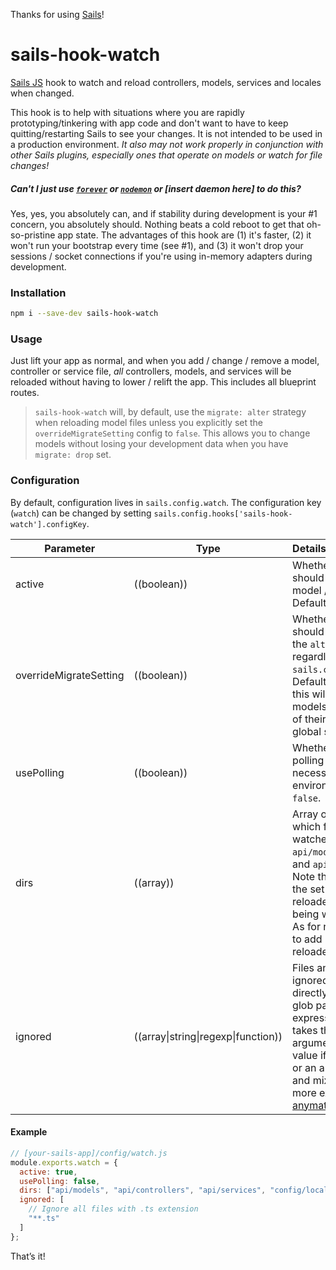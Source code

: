 Thanks for using [Sails](https://github.com/balderdashy/sails)!

# sails-hook-watch

[Sails JS](http://sailsjs.org) hook to watch and reload controllers, models, services and locales when changed.

This hook is to help with situations where you are rapidly prototyping/tinkering with app code and don't want to have to keep quitting/restarting Sails to see your changes. It is not intended to be used in a production environment. _It also may not work properly in conjunction with other Sails plugins, especially ones that operate on models or watch for file changes!_

##### _Can't I just use [`forever`](https://github.com/foreverjs/forever) or [`nodemon`](https://github.com/remy/nodemon) or [insert daemon here] to do this_?

Yes, yes, you absolutely can, and if stability during development is your #1 concern, you absolutely should. Nothing beats a cold reboot to get that oh-so-pristine app state. The advantages of this hook are (1) it's faster, (2) it won't run your bootstrap every time (see #1), and (3) it won't drop your sessions / socket connections if you're using in-memory adapters during development.

### Installation

```sh
npm i --save-dev sails-hook-watch
```

### Usage

Just lift your app as normal, and when you add / change / remove a model, controller or service file, _all_ controllers, models, and services will be reloaded without having to lower / relift the app. This includes all blueprint routes.

> `sails-hook-watch` will, by default, use the `migrate: alter` strategy when reloading model files unless you explicitly set the `overrideMigrateSetting` config to `false`. This allows you to change models without losing your development data when you have `migrate: drop` set.

### Configuration

By default, configuration lives in `sails.config.watch`. The configuration key (`watch`) can be changed by setting `sails.config.hooks['sails-hook-watch'].configKey`.

| Parameter              | Type                                | Details                                                                                                                                                                                                                                                                                                                                                                 |
| ---------------------- | ----------------------------------- | :---------------------------------------------------------------------------------------------------------------------------------------------------------------------------------------------------------------------------------------------------------------------------------------------------------------------------------------------------------------------- |
| active                 | ((boolean))                         | Whether or not the hook should watch for controller / model / service changes. Defaults to `true`.                                                                                                                                                                                                                                                                      |
| overrideMigrateSetting | ((boolean))                         | Whether or not the hook should reload the app using the `alter` migrate setting, regardless of what is set in `sails.config.models.migrate`. Defaults to `true`. Note that this will have no effect on models with `migrate` settings of their own that override the global setting.                                                                                    |
| usePolling             | ((boolean))                         | Whether or not to use the polling feature. Slower but necessary for certain environments. Defaults to `false`.                                                                                                                                                                                                                                                          |
| dirs                   | ((array))                           | Array of strings indicating which folders should be watched. Defaults to the `api/models`, `api/controllers`, and `api/services` folders. Note that this won't change the set of files being reloaded, but the set of files being watched for changes. As for now, it's not possible to add new directories to be reloaded.                                             |
| ignored                | ((array\|string\|regexp\|function)) | Files and/or directories to be ignored. Pass a string to be directly matched, string with glob patterns, regular expression test, function that takes the testString as an argument and returns a truthy value if it should be matched, or an array of any number and mix of these types. For more examples look up [anymatch docs](https://github.com/es128/anymatch). |

#### Example

```javascript
// [your-sails-app]/config/watch.js
module.exports.watch = {
  active: true,
  usePolling: false,
  dirs: ["api/models", "api/controllers", "api/services", "config/locales"],
  ignored: [
    // Ignore all files with .ts extension
    "**.ts"
  ]
};
```

That&rsquo;s it!
